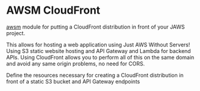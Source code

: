 # AWSM CloudFront
[awsm](https://github.com/awsm-org/awsm) module for putting a CloudFront distribution in front of your JAWS project.

This allows for hosting a web application using Just AWS Without Servers! Using S3 static website hosting and API 
Gateway and Lambda for backend APIs. Using CloudFront allows you to perform all of this on the same domain and avoid
any same origin problems, no need for CORS.

Define the resources necessary for creating a CloudFront distribution in front of a static S3 bucket and API Gateway endpoints
